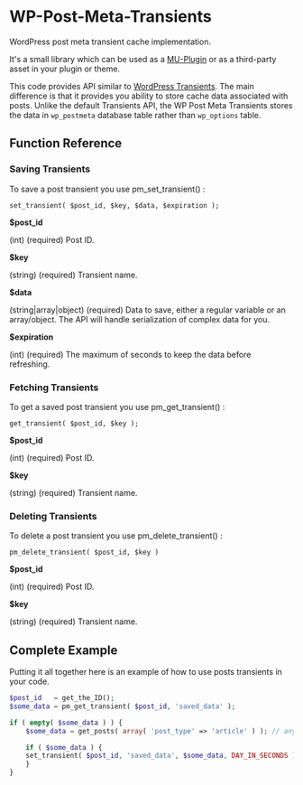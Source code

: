 # WP-Post-Meta-Transients
WordPress post meta transient cache implementation.

It's a small library which can be used as a [MU-Plugin](https://codex.wordpress.org/Must_Use_Plugins) or as a third-party asset in your plugin or theme.

This code provides API similar to [WordPress Transients](https://codex.wordpress.org/Transients_API). The main difference is that it provides you ability to store cache data associated with posts.
Unlike the default Transients API, the WP Post Meta Transients stores the data in `wp_postmeta` database table rather than `wp_options` table.

## Function Reference

### Saving Transients
To save a post transient you use pm_set_transient() :

`set_transient( $post_id, $key, $data, $expiration );`

**$post_id**

(int) (required) Post ID.

**$key**

(string) (required) Transient name.

**$data**

(string|array|object) (required) Data to save, either a regular variable or an array/object. The API will handle serialization of complex data for you.

**$expiration**

(int) (required) The maximum of seconds to keep the data before refreshing.

### Fetching Transients
To get a saved post transient you use pm_get_transient() :

`get_transient( $post_id, $key );`

**$post_id**

(int) (required) Post ID.

**$key**

(string) (required) Transient name.

### Deleting Transients
To delete a post transient you use pm_delete_transient() :

`pm_delete_transient( $post_id, $key )`

**$post_id**

(int) (required) Post ID.

**$key**

(string) (required) Transient name.

## Complete Example
Putting it all together here is an example of how to use posts transients in your code.

```php
$post_id   = get_the_ID();
$some_data = pm_get_transient( $post_id, 'saved_data' );

if ( empty( $some_data ) ) {
	$some_data = get_posts( array( 'post_type' => 'article' ) ); // any expensive query

	if ( $some_data ) {
  	set_transient( $post_id, 'saved_data', $some_data, DAY_IN_SECONDS );
	}
}
```
